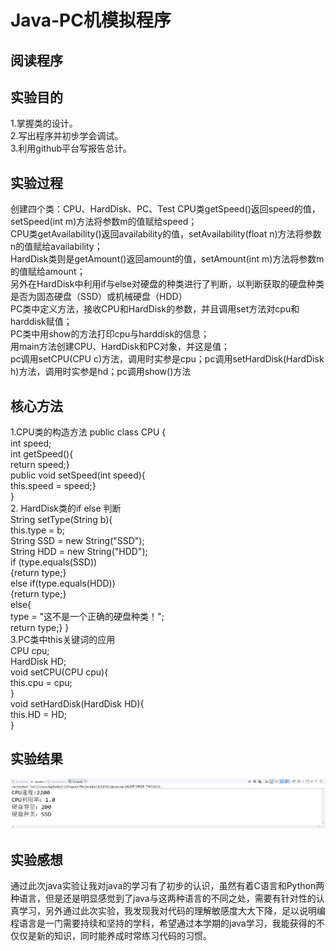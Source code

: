 # Java-PC机模拟程序

## 阅读程序

## 实验目的
1.掌握类的设计。  
2.写出程序并初步学会调试。  
3.利用github平台写报告总计。
## 实验过程
创建四个类：CPU、HardDisk、PC、Test
CPU类getSpeed()返回speed的值，setSpeed(int m)方法将参数m的值赋给speed；  
CPU类getAvailability()返回availability的值，setAvailability(float n)方法将参数n的值赋给availability；  
HardDisk类则是getAmount()返回amount的值，setAmount(int m)方法将参数m的值赋给amount；  
另外在HardDisk中利用if与else对硬盘的种类进行了判断，以判断获取的硬盘种类是否为固态硬盘（SSD）或机械硬盘（HDD）  
PC类中定义方法，接收CPU和HardDisk的参数，并且调用set方法对cpu和harddisk赋值；  
PC类中用show的方法打印cpu与harddisk的信息；  
用main方法创建CPU、HardDisk和PC对象，并这是值；  
pc调用setCPU(CPU c)方法，调用时实参是cpu；pc调用setHardDisk(HardDisk h)方法，调用时实参是hd；pc调用show()方法

## 核心方法
1.CPU类的构造方法
public class CPU {  
           int speed;  
           int getSpeed(){  
                     return speed;}  
           public void setSpeed(int speed){  
            this.speed = speed;}  
 }  
 2.  HardDisk类的if else 判断  
 String setType(String b){  
 this.type = b;  
 String SSD = new String("SSD");  
 String HDD = new String("HDD");  
 if (type.equals(SSD))  
 {return type;}  
 else if(type.equals(HDD))  
 {return type;}  
 else{  
 type = "这不是一个正确的硬盘种类！";  
 return type;}
 }  
 3.PC类中this关键词的应用  
 CPU cpu;  
 HardDisk HD;  
 void setCPU(CPU cpu){  
 this.cpu = cpu;  
 }  
 void setHardDisk(HardDisk HD){  
 this.HD = HD;  
 }

## 实验结果
![image](https://github.com/zhangxinyu2019310185/Java-/blob/main/EXP1.png)

## 实验感想
通过此次java实验让我对java的学习有了初步的认识，虽然有着C语言和Python两种语言，但是还是明显感觉到了java与这两种语言的不同之处，需要有针对性的认真学习，另外通过此次实验，我发现我对代码的理解敏感度大大下降，足以说明编程语言是一门需要持续和坚持的学科，希望通过本学期的java学习，我能获得的不仅仅是新的知识，同时能养成时常练习代码的习惯。
